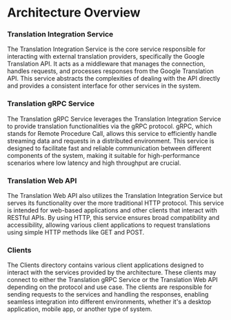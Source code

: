 # Architecture Overview
### Translation Integration Service
The Translation Integration Service is the core service responsible for interacting with external translation providers, specifically the Google Translation API.
It acts as a middleware that manages the connection, handles requests, and processes responses from the Google Translation API.
This service abstracts the complexities of dealing with the API directly and provides a consistent interface for other services in the system.

### Translation gRPC Service
The Translation gRPC Service leverages the Translation Integration Service to provide translation functionalities via the gRPC protocol. 
gRPC, which stands for Remote Procedure Call, allows this service to efficiently handle streaming data and requests in a distributed environment. 
This service is designed to facilitate fast and reliable communication between different components of the system,
making it suitable for high-performance scenarios where low latency and high throughput are crucial.

### Translation Web API
The Translation Web API also utilizes the Translation Integration Service but serves its functionality over the more traditional HTTP protocol. 
This service is intended for web-based applications and other clients that interact with RESTful APIs. By using HTTP, 
this service ensures broad compatibility and accessibility, allowing various client applications to request translations using simple HTTP methods like GET and POST.

### Clients
The Clients directory contains various client applications designed to interact with the services provided by the architecture.
These clients may connect to either the Translation gRPC Service or the Translation Web API depending on the protocol and use case. 
The clients are responsible for sending requests to the services and handling the responses, enabling seamless integration into different environments, 
whether it's a desktop application, mobile app, or another type of system.
